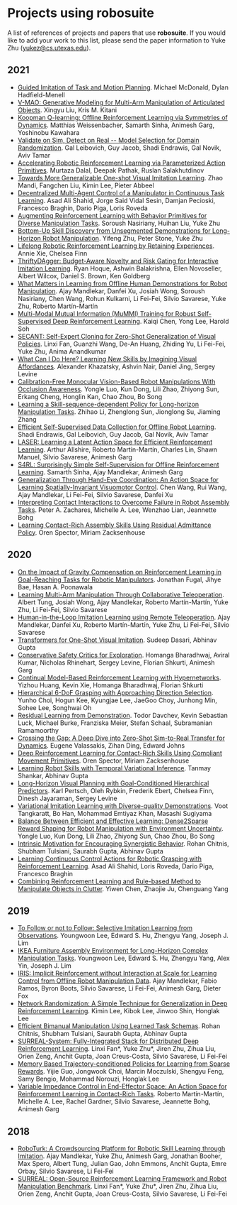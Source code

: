 # Projects using robosuite

A list of references of projects and papers that use **robosuite**. If you would like to add your work to this list, please send the paper information to Yuke Zhu ([yukez@cs.utexas.edu](mailto:yukez@cs.utexas.edu)).

## 2021

- [Guided Imitation of Task and Motion Planning](https://arxiv.org/abs/2112.03386). Michael McDonald, Dylan Hadfield-Menell
- [V-MAO: Generative Modeling for Multi-Arm Manipulation of Articulated Objects](https://arxiv.org/abs/2111.03987). Xingyu Liu, Kris M. Kitani
- [Koopman Q-learning: Offline Reinforcement Learning via Symmetries of Dynamics](https://arxiv.org/abs/2111.01365). Matthias Weissenbacher, Samarth Sinha, Animesh Garg, Yoshinobu Kawahara
- [Validate on Sim, Detect on Real -- Model Selection for Domain Randomization](https://arxiv.org/abs/2111.00765). Gal Leibovich, Guy Jacob, Shadi Endrawis, Gal Novik, Aviv Tamar
- [Accelerating Robotic Reinforcement Learning via Parameterized Action Primitives](https://arxiv.org/abs/2110.15360). Murtaza Dalal, Deepak Pathak, Ruslan Salakhutdinov
- [Towards More Generalizable One-shot Visual Imitation Learning](https://arxiv.org/abs/2110.13423). Zhao Mandi, Fangchen Liu, Kimin Lee, Pieter Abbeel
- [Decentralized Multi-Agent Control of a Manipulator in Continuous Task Learning](https://www.mdpi.com/2076-3417/11/21/10227). Asad Ali Shahid, Jorge Said Vidal Sesin, Damjan Pecioski, Francesco Braghin, Dario Piga, Loris Roveda
- [Augmenting Reinforcement Learning with Behavior Primitives for Diverse Manipulation Tasks](https://arxiv.org/abs/2110.03655). Soroush Nasiriany, Huihan Liu, Yuke Zhu
- [Bottom-Up Skill Discovery from Unsegmented Demonstrations for Long-Horizon Robot Manipulation](https://arxiv.org/abs/2109.13841). Yifeng Zhu, Peter Stone, Yuke Zhu
- [Lifelong Robotic Reinforcement Learning by Retaining Experiences](https://arxiv.org/abs/2109.09180). Annie Xie, Chelsea Finn
- [ThriftyDAgger: Budget-Aware Novelty and Risk Gating for Interactive Imitation Learning](https://arxiv.org/abs/2109.08273). Ryan Hoque, Ashwin Balakrishna, Ellen Novoseller, Albert Wilcox, Daniel S. Brown, Ken Goldberg
- [What Matters in Learning from Offline Human Demonstrations for Robot Manipulation](https://arxiv.org/abs/2108.03298). Ajay Mandlekar, Danfei Xu, Josiah Wong, Soroush Nasiriany, Chen Wang, Rohun Kulkarni, Li Fei-Fei, Silvio Savarese, Yuke Zhu, Roberto Martín-Martín
- [Multi-Modal Mutual Information (MuMMI) Training for Robust Self-Supervised Deep Reinforcement Learning](https://arxiv.org/abs/2107.02339). Kaiqi Chen, Yong Lee, Harold Soh
- [SECANT: Self-Expert Cloning for Zero-Shot Generalization of Visual Policies](https://arxiv.org/abs/2106.09678). Linxi Fan, Guanzhi Wang, De-An Huang, Zhiding Yu, Li Fei-Fei, Yuke Zhu, Anima Anandkumar
- [What Can I Do Here? Learning New Skills by Imagining Visual Affordances](https://arxiv.org/abs/2106.00671). Alexander Khazatsky, Ashvin Nair, Daniel Jing, Sergey Levine
- [Calibration-Free Monocular Vision-Based Robot Manipulations With Occlusion Awareness](https://ieeexplore.ieee.org/stamp/stamp.jsp?arnumber=9439456). Yongle Luo, Kun Dong, Lili Zhao, Zhiyong Sun, Erkang Cheng, Honglin Kan, Chao Zhou, Bo Song
- [Learning a Skill-sequence-dependent Policy for Long-horizon Manipulation Tasks](https://arxiv.org/abs/2105.05484). Zhihao Li, Zhenglong Sun, Jionglong Su, Jiaming Zhang
- [Efficient Self-Supervised Data Collection for Offline Robot Learning](https://arxiv.org/abs/2105.04607). Shadi Endrawis, Gal Leibovich, Guy Jacob, Gal Novik, Aviv Tamar
- [LASER: Learning a Latent Action Space for Efficient Reinforcement Learning](https://arxiv.org/abs/2103.15793). Arthur Allshire, Roberto Martín-Martín, Charles Lin, Shawn Manuel, Silvio Savarese, Animesh Garg
- [S4RL: Surprisingly Simple Self-Supervision for Offline Reinforcement Learning](https://arxiv.org/abs/2103.06326). Samarth Sinha, Ajay Mandlekar, Animesh Garg
- [Generalization Through Hand-Eye Coordination: An Action Space for Learning Spatially-Invariant Visuomotor Control](https://arxiv.org/abs/2103.00375). Chen Wang, Rui Wang, Ajay Mandlekar, Li Fei-Fei, Silvio Savarese, Danfei Xu
- [Interpreting Contact Interactions to Overcome Failure in Robot Assembly Tasks](https://arxiv.org/abs/2101.02725). Peter A. Zachares, Michelle A. Lee, Wenzhao Lian, Jeannette Bohg
- [Learning Contact-Rich Assembly Skills Using Residual Admittance Policy](https://ieeexplore.ieee.org/document/9636547). Oren Spector, Miriam Zacksenhouse

## 2020

- [On the Impact of Gravity Compensation on Reinforcement Learning in Goal-Reaching Tasks for Robotic Manipulators](https://www.mdpi.com/2218-6581/10/1/46). Jonathan Fugal, Jihye Bae, Hasan A. Poonawala
- [Learning Multi-Arm Manipulation Through Collaborative Teleoperation](https://arxiv.org/abs/2012.06738). Albert Tung, Josiah Wong, Ajay Mandlekar, Roberto Martín-Martín, Yuke Zhu, Li Fei-Fei, Silvio Savarese
- [Human-in-the-Loop Imitation Learning using Remote Teleoperation](https://arxiv.org/abs/2012.06733). Ajay Mandlekar, Danfei Xu, Roberto Martín-Martín, Yuke Zhu, Li Fei-Fei, Silvio Savarese
- [Transformers for One-Shot Visual Imitation](https://arxiv.org/abs/2011.05970). Sudeep Dasari, Abhinav Gupta
- [Conservative Safety Critics for Exploration](https://arxiv.org/abs/2010.14497). Homanga Bharadhwaj, Aviral Kumar, Nicholas Rhinehart, Sergey Levine, Florian Shkurti, Animesh Garg
- [Continual Model-Based Reinforcement Learning with Hypernetworks](https://arxiv.org/abs/2009.11997). Yizhou Huang, Kevin Xie, Homanga Bharadhwaj, Florian Shkurti
- [Hierarchical 6-DoF Grasping with Approaching Direction Selection](http://rllab.snu.ac.kr/publications/papers/2020_icra_gads.pdf). Yunho Choi, Hogun Kee, Kyungjae Lee, JaeGoo Choy, Junhong Min, Sohee Lee, Songhwai Oh
- [Residual Learning from Demonstration](https://arxiv.org/abs/2008.07682). Todor Davchev, Kevin Sebastian Luck, Michael Burke, Franziska Meier, Stefan Schaal, Subramanian Ramamoorthy
- [Crossing the Gap: A Deep Dive into Zero-Shot Sim-to-Real Transfer for Dynamics](https://arxiv.org/abs/2008.06686). Eugene Valassakis, Zihan Ding, Edward Johns
- [Deep Reinforcement Learning for Contact-Rich Skills Using Compliant Movement Primitives](https://arxiv.org/abs/2008.13223). Oren Spector, Miriam Zacksenhouse
- [Learning Robot Skills with Temporal Variational Inference](https://arxiv.org/abs/2006.16232). Tanmay Shankar, Abhinav Gupta
- [Long-Horizon Visual Planning with Goal-Conditioned Hierarchical Predictors](https://arxiv.org/abs/2006.13205). Karl Pertsch, Oleh Rybkin, Frederik Ebert, Chelsea Finn, Dinesh Jayaraman, Sergey Levine
- [Variational Imitation Learning with Diverse-quality Demonstrations](https://proceedings.icml.cc/static/paper_files/icml/2020/577-Paper.pdf). Voot Tangkaratt, Bo Han, Mohammad Emtiyaz Khan, Masashi Sugiyama
- [Balance Between Efficient and Effective Learning: Dense2Sparse Reward Shaping for Robot Manipulation with Environment Uncertainty](https://arxiv.org/abs/2003.02740). Yongle Luo, Kun Dong, Lili Zhao, Zhiyong Sun, Chao Zhou, Bo Song
- [Intrinsic Motivation for Encouraging Synergistic Behavior](https://arxiv.org/abs/2002.05189). Rohan Chitnis, Shubham Tulsiani, Saurabh Gupta, Abhinav Gupta
- [Learning Continuous Control Actions for Robotic Grasping with Reinforcement Learning](https://ieeexplore.ieee.org/document/9282951). Asad Ali Shahid, Loris Roveda, Dario Piga, Francesco Braghin
- [Combining Reinforcement Learning and Rule-based Method to Manipulate Objects in Clutter](https://ieeexplore.ieee.org/document/9207153). Yiwen Chen, Zhaojie Ju, Chenguang Yang

## 2019

- [To Follow or not to Follow: Selective Imitation Learning from Observations](https://arxiv.org/abs/1912.07670). Youngwoon Lee, Edward S. Hu, Zhengyu Yang, Joseph J. Lim
- [IKEA Furniture Assembly Environment for Long-Horizon Complex Manipulation Tasks](https://arxiv.org/abs/1911.07246). Youngwoon Lee, Edward S. Hu, Zhengyu Yang, Alex Yin, Joseph J. Lim
- [IRIS: Implicit Reinforcement without Interaction at Scale for Learning Control from Offline Robot Manipulation Data](https://arxiv.org/abs/1911.05321). Ajay Mandlekar, Fabio Ramos, Byron Boots, Silvio Savarese, Li Fei-Fei, Animesh Garg, Dieter Fox
- [Network Randomization: A Simple Technique for Generalization in Deep Reinforcement Learning](https://arxiv.org/abs/1910.05396). Kimin Lee, Kibok Lee, Jinwoo Shin, Honglak Lee
- [Efficient Bimanual Manipulation Using Learned Task Schemas](https://arxiv.org/abs/1909.13874). Rohan Chitnis, Shubham Tulsiani, Saurabh Gupta, Abhinav Gupta
- [SURREAL-System: Fully-Integrated Stack for Distributed Deep Reinforcement Learning](https://arxiv.org/abs/1909.12989). Linxi Fan\*, Yuke Zhu\*, Jiren Zhu, Zihua Liu, Orien Zeng, Anchit Gupta, Joan Creus-Costa, Silvio Savarese, Li Fei-Fei
- [Memory Based Trajectory-conditioned Policies for Learning from Sparse Rewards](https://arxiv.org/abs/1907.10247). Yijie Guo, Jongwook Choi, Marcin Moczulski, Shengyu Feng, Samy Bengio, Mohammad Norouzi, Honglak Lee
- [Variable Impedance Control in End-Effector Space: An Action Space for Reinforcement Learning in Contact-Rich Tasks](https://arxiv.org/abs/1906.08880). Roberto Martín-Martín, Michelle A. Lee, Rachel Gardner, Silvio Savarese, Jeannette Bohg, Animesh Garg

## 2018

- [RoboTurk: A Crowdsourcing Platform for Robotic Skill Learning through Imitation](https://arxiv.org/abs/1811.02790). Ajay Mandlekar, Yuke Zhu, Animesh Garg, Jonathan Booher, Max Spero, Albert Tung, Julian Gao, John Emmons, Anchit Gupta, Emre Orbay, Silvio Savarese, Li Fei-Fei
- [SURREAL: Open-Source Reinforcement Learning Framework and Robot Manipulation Benchmark](http://svl.stanford.edu/assets/papers/fan2018corl.pdf). Linxi Fan\*, Yuke Zhu\*, Jiren Zhu, Zihua Liu, Orien Zeng, Anchit Gupta, Joan Creus-Costa, Silvio Savarese, Li Fei-Fei
